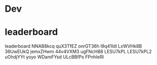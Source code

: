 # Dev
# leaderboard
leaderboard
NNAB8kcq
quX3TfEZ
onrGT36h
l9q41IdI
LxWVHk8B
36UwEUkQ
jemxZHwm
44v4VXM3
ugFNcH88
LESU7kPL
LESU7kPL2
uOhdjYYt
yoyo
WDamFYsd
ULcBBfPs
FPnhIeRl
